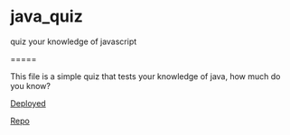 # java_quiz
quiz your knowledge of javascript

=====

This file is a simple quiz that tests your knowledge of java, how much do you know?

[Deployed](...)

[Repo](https://github.com/Relten98/java_quiz)

